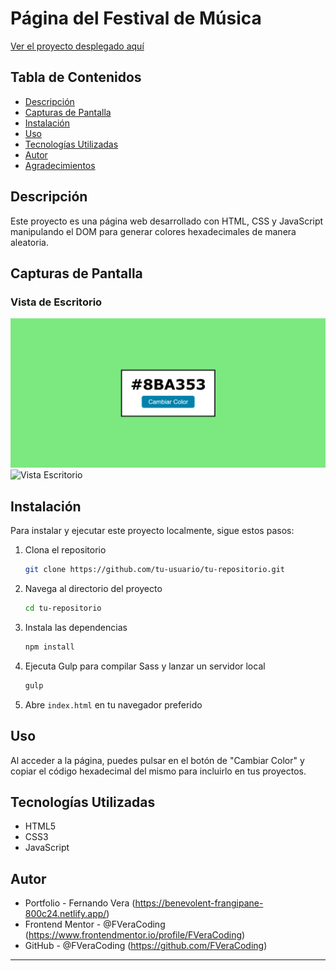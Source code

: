 # Página del Festival de Música

[Ver el proyecto desplegado aquí](https://thunderous-kataifi-ea48c1.netlify.app/)

## Tabla de Contenidos

- [Descripción](#descripción)
- [Capturas de Pantalla](#capturas-de-pantalla)
- [Instalación](#instalación)
- [Uso](#uso)
- [Tecnologías Utilizadas](#tecnologías-utilizadas)
- [Autor](#autor)
- [Agradecimientos](#agradecimientos)

## Descripción

Este proyecto es una página web desarrollado con HTML, CSS y JavaScript manipulando el DOM para generar colores hexadecimales de manera aleatoria.

## Capturas de Pantalla

### Vista de Escritorio
![Vista Escritorio](design/screenshot1.png)
![Vista Escritorio](design/screenshot2.png)

## Instalación

Para instalar y ejecutar este proyecto localmente, sigue estos pasos:

1. Clona el repositorio
    ```bash
    git clone https://github.com/tu-usuario/tu-repositorio.git
    ```
2. Navega al directorio del proyecto
    ```bash
    cd tu-repositorio
    ```
3. Instala las dependencias
    ```bash
    npm install
    ```
4. Ejecuta Gulp para compilar Sass y lanzar un servidor local
    ```bash
    gulp
    ```
5. Abre `index.html` en tu navegador preferido

## Uso

Al acceder a la página, puedes pulsar en el botón de "Cambiar Color" y copiar el código hexadecimal del mismo para incluirlo en tus proyectos.

## Tecnologías Utilizadas

- HTML5
- CSS3
- JavaScript

## Autor

- Portfolio - Fernando Vera (https://benevolent-frangipane-800c24.netlify.app/)
- Frontend Mentor - @FVeraCoding (https://www.frontendmentor.io/profile/FVeraCoding)
- GitHub - @FVeraCoding (https://github.com/FVeraCoding)

---
